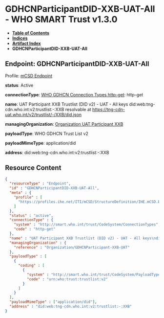 # GDHCNParticipantDID-XXB-UAT-All - WHO SMART Trust v1.3.0

* [**Table of Contents**](toc.md)
* [**Indices**](indices.md)
* [**Artifact Index**](artifacts.md)
* **GDHCNParticipantDID-XXB-UAT-All**

## Endpoint: GDHCNParticipantDID-XXB-UAT-All

Profile: [mCSD Endpoint](https://profiles.ihe.net/ITI/mCSD/4.0.0/StructureDefinition-IHE.mCSD.Endpoint.html)

**status**: Active

**connectionType**: [WHO GDHCN Connection Types http-get](CodeSystem-ConnectionTypes.md#ConnectionTypes-http-get): http-get

**name**: UAT Participant XXB Trustlist (DID v2) - UAT - All keys did:web:tng-cdn.who.int:v2:trustlist:-:XXB resolvable at https://tng-cdn-uat.who.int/v2/trustlist/-/XXB/did.json

**managingOrganization**: [Organization UAT Participant XXB](Organization-GDHCNParticipant-XXB-UAT.md)

**payloadType**: WHO GDHCN Trust List v2

**payloadMimeType**: application/did

**address**: did:web:tng-cdn.who.int:v2:trustlist:-:XXB



## Resource Content

```json
{
  "resourceType" : "Endpoint",
  "id" : "GDHCNParticipantDID-XXB-UAT-All",
  "meta" : {
    "profile" : [
      "https://profiles.ihe.net/ITI/mCSD/StructureDefinition/IHE.mCSD.Endpoint"
    ]
  },
  "status" : "active",
  "connectionType" : {
    "system" : "http://smart.who.int/trust/CodeSystem/ConnectionTypes",
    "code" : "http-get"
  },
  "name" : "UAT Participant XXB Trustlist (DID v2) - UAT - All keys\ndid:web:tng-cdn.who.int:v2:trustlist:-:XXB\nresolvable at https://tng-cdn-uat.who.int/v2/trustlist/-/XXB/did.json",
  "managingOrganization" : {
    "reference" : "Organization/GDHCNParticipant-XXB-UAT"
  },
  "payloadType" : [
    {
      "coding" : [
        {
          "system" : "http://smart.who.int/trust/CodeSystem/PayloadTypes",
          "code" : "urn:who:trust:trustlist:v2"
        }
      ]
    }
  ],
  "payloadMimeType" : ["application/did"],
  "address" : "did:web:tng-cdn.who.int:v2:trustlist:-:XXB"
}

```
